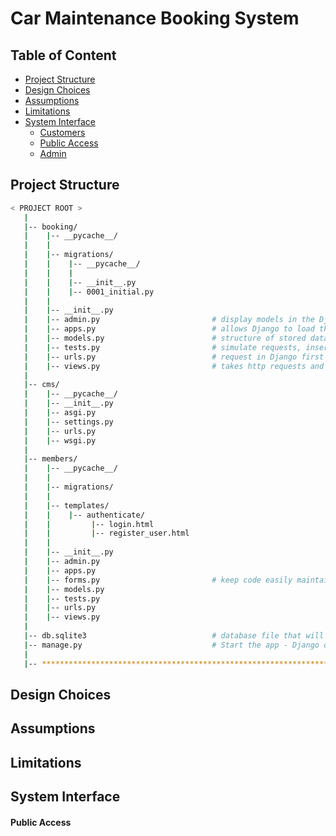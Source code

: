 <h1>Car Maintenance Booking System</h1>

## Table of Content
- [Project Structure](#project-structure)
- [Design Choices](#design-choices)
- [Assumptions](#assumptions)
- [Limitations](#limitations)
- [System Interface](#system-interface)
   - [Customers](#customers)
   - [Public Access](#public-access)
   - [Admin](#admin)

<h2>Project Structure</h2>

```bash
< PROJECT ROOT >
   |
   |-- booking/                               
   |    |-- __pycache__/
   |    |    
   |    |-- migrations/
   |    |    |-- __pycache__/
   |    |    |
   |    |    |-- __init__.py
   |    |    |-- 0001_initial.py
   |    | 
   |    |-- __init__.py                    
   |    |-- admin.py                         # display models in the Django admin panel                        
   |    |-- apps.py                          # allows Django to load them automatically when INSTALLED_APPS contains the path to an application module rather than the path to a configuration class.
   |    |-- models.py                        # structure of stored data
   |    |-- tests.py                         # simulate requests, insert test data, inspect your application's output
   |    |-- urls.py                          # request in Django first comes to urls.py and then goes to views.py.
   |    |-- views.py                         # takes http requests and returns http response, like HTML documents.
   |
   |-- cms/
   |    |-- __pycache__/                         
   |    |-- __init__.py
   |    |-- asgi.py
   |    |-- settings.py
   |    |-- urls.py
   |    |-- wsgi.py          
   |     
   |-- members/   
   |    |-- __pycache__/
   |    |
   |    |-- migrations/
   |    |
   |    |-- templates/
   |    |    |-- authenticate/
   |    |         |-- login.html
   |    |         |-- register_user.html
   |    |
   |    |-- __init__.py
   |    |-- admin.py                         
   |    |-- apps.py                          
   |    |-- forms.py                         # keep code easily maintainable
   |    |-- models.py                        
   |    |-- tests.py                         
   |    |-- urls.py                          
   |    |-- views.py                         
   |
   |-- db.sqlite3                            # database file that will keep all of the data that will be generating    
   |-- manage.py                             # Start the app - Django default start script
   |
   |-- ************************************************************************
```

<h2>Design Choices</h2>



<h2>Assumptions</h2>



<h2>Limitations</h2>



<h2>System Interface</h2>
<h4>Public Access</h4>
  

